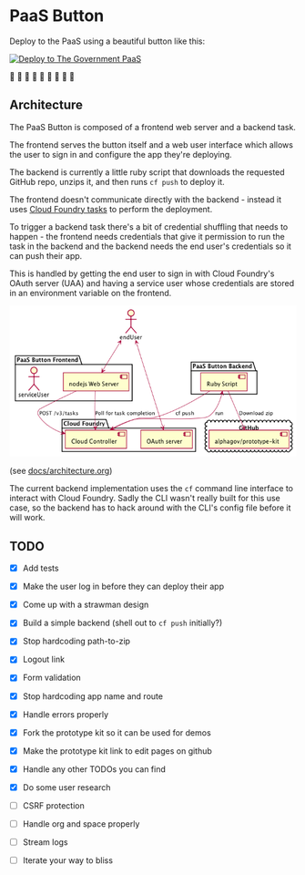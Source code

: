 PaaS Button
===========

Deploy to the PaaS using a beautiful button like this:

[![Deploy to The Government PaaS](https://user-images.githubusercontent.com/1696784/46217641-726bff80-c33a-11e8-910b-8c63c068319a.png)](https://paas-button.towers.dev.cloudpipelineapps.digital/deploy?url=github.com/richardTowers/paas-button-example)

:tada: :tada: :tada:
:tada: :tada: :tada:
:tada: :tada: :tada:

Architecture
------------

The PaaS Button is composed of a frontend web server and a backend task.

The frontend serves the button itself and a web user interface which allows the
user to sign in and configure the app they're deploying.

The backend is currently a little ruby script that downloads the requested GitHub
repo, unzips it, and then runs `cf push` to deploy it.

The frontend doesn't communicate directly with the backend - instead it uses
[Cloud Foundry tasks](https://docs.cloudfoundry.org/devguide/using-tasks.html) to
perform the deployment.

To trigger a backend task there's a bit of credential shuffling that needs to
happen - the frontend needs credentials that give it permission to run the task
in the backend and the backend needs the end user's credentials so it can push
their app.

This is handled by getting the end user to sign in with Cloud Foundry's OAuth
server (UAA) and having a service user whose credentials are stored in an
environment variable on the frontend.

![architecture diagram](docs/images/architecture.png)

(see [docs/architecture.org](docs/architecture.org))

The current backend implementation uses the `cf` command line interface to
interact with Cloud Foundry. Sadly the CLI wasn't really built for this use case,
so the backend has to hack around with the CLI's config file before it will work.

TODO
----

* [x] Add tests
* [x] Make the user log in before they can deploy their app
* [x] Come up with a strawman design
* [x] Build a simple backend (shell out to `cf push` initially?)
* [x] Stop hardcoding path-to-zip
* [x] Logout link
* [x] Form validation
* [x] Stop hardcoding app name and route
* [x] Handle errors properly
* [x] Fork the prototype kit so it can be used for demos
* [x] Make the prototype kit link to edit pages on github
* [x] Handle any other TODOs you can find
* [x] Do some user research
* [ ] CSRF protection
* [ ] Handle org and space properly
* [ ] Stream logs
* [ ] Iterate your way to bliss


